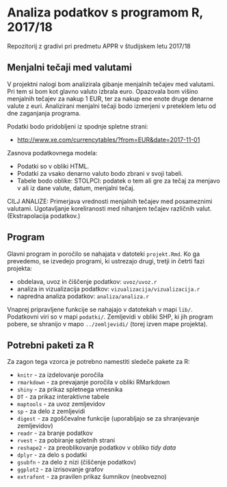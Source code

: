 # Analiza podatkov s programom R, 2017/18

Repozitorij z gradivi pri predmetu APPR v študijskem letu 2017/18

## Menjalni tečaji med valutami

V projektni nalogi bom analizirala gibanje menjalnih tečajev med valutami. Pri tem si bom kot glavno valuto izbrala euro. Opazovala bom višino menjalnih tečajev za nakup 1 EUR, ter za nakup ene enote druge denarne valute z euri. Analizirani menjalni tečaji bodo izmerjeni v preteklem letu od dne zaganjanja programa.

Podatki bodo pridobljeni iz spodnje spletne strani:
* http://www.xe.com/currencytables/?from=EUR&date=2017-11-01

Zasnova podatkovnega modela:
* Podatki so v obliki HTML.
* Podatki za vsako denarno valuto bodo zbrani v svoji tabeli.
* Tabele bodo oblike: STOLPCI: podatek o tem ali gre za tečaj za menjavo v ali iz dane valute, datum, menjalni tečaj.

CILJ ANALIZE: Primerjava vrednosti menjalnih tečajev med posameznimi valutami. Ugotavljanje koreliranosti med nihanjem tečajev različnih valut. (Ekstrapolacija podatkov.)  


## Program

Glavni program in poročilo se nahajata v datoteki `projekt.Rmd`. Ko ga prevedemo,
se izvedejo programi, ki ustrezajo drugi, tretji in četrti fazi projekta:

* obdelava, uvoz in čiščenje podatkov: `uvoz/uvoz.r`
* analiza in vizualizacija podatkov: `vizualizacija/vizualizacija.r`
* napredna analiza podatkov: `analiza/analiza.r`

Vnaprej pripravljene funkcije se nahajajo v datotekah v mapi `lib/`. Podatkovni
viri so v mapi `podatki/`. Zemljevidi v obliki SHP, ki jih program pobere, se
shranijo v mapo `../zemljevidi/` (torej izven mape projekta).

## Potrebni paketi za R

Za zagon tega vzorca je potrebno namestiti sledeče pakete za R:

* `knitr` - za izdelovanje poročila
* `rmarkdown` - za prevajanje poročila v obliki RMarkdown
* `shiny` - za prikaz spletnega vmesnika
* `DT` - za prikaz interaktivne tabele
* `maptools` - za uvoz zemljevidov
* `sp` - za delo z zemljevidi
* `digest` - za zgoščevalne funkcije (uporabljajo se za shranjevanje zemljevidov)
* `readr` - za branje podatkov
* `rvest` - za pobiranje spletnih strani
* `reshape2` - za preoblikovanje podatkov v obliko *tidy data*
* `dplyr` - za delo s podatki
* `gsubfn` - za delo z nizi (čiščenje podatkov)
* `ggplot2` - za izrisovanje grafov
* `extrafont` - za pravilen prikaz šumnikov (neobvezno)
